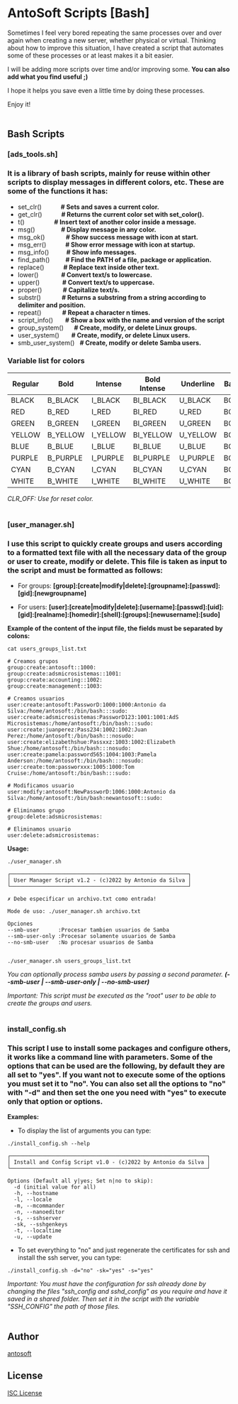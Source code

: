 # AntoSoft Scripts [Bash]
Sometimes I feel very bored repeating the same processes over and over again when creating a new server, whether physical or virtual. Thinking about how to improve this situation, I have created a script that automates some of these processes or at least makes it a bit easier.

I will be adding more scripts over time and/or improving some. **You can also add what you find useful ;)**

I hope it helps you save even a little time by doing these processes.

Enjoy it!
<br><br>

## Bash Scripts

### **[ads_tools.sh]**

### It is a library of bash scripts, mainly for reuse within other scripts to display messages in different colors, etc. These are some of the functions it has:
- set_clr()           **# Sets and saves a current color.**
- get_clr()           **# Returns the current color set with set_color().**
- t()                 **# Insert text of another color inside a message.**
- msg()               **# Display message in any color.**
- msg_ok()            **# Show success message with icon at start.**
- msg_err()           **# Show error message with icon at startup.**
- msg_info()          **# Show info messages.**
- find_path()         **# Find the PATH of a file, package or application.**
- replace()           **# Replace text inside other text.**
- lower()             **# Convert text/s to lowercase.**
- upper()             **# Convert text/s to uppercase.**
- proper()            **# Capitalize text/s.**
- substr()            **# Returns a substring from a string according to delimiter and position.**
- repeat()            **# Repeat a character n times.**
- script_info()       **# Show a box with the name and version of the script**
- group_system()      **# Create, modify, or delete Linux groups.**
- user_system()       **# Create, modify, or delete Linux users.**
- smb_user_system()   **# Create, modify or delete Samba users.**

### Variable list for colors
| Regular |   Bold   | Intense  |Bold Intense | Underline | Background | Background Intense |
|---------|----------|----------|------------|-----------|------------|------------|
| BLACK   | B_BLACK  | I_BLACK  | BI_BLACK   | U_BLACK   | BG_BLACK   | BGI_BLACK  |
| RED     | B_RED    | I_RED    | BI_RED     | U_RED     | BG_RED     | BGI_RED    |
| GREEN   | B_GREEN  | I_GREEN  | BI_GREEN   | U_GREEN   | BG_GREEN   | BGI_GREEN  |
| YELLOW  | B_YELLOW | I_YELLOW | BI_YELLOW  | U_YELLOW  | BG_YELLOW  | BGI_YELLOW |
| BLUE    | B_BLUE   | I_BLUE   | BI_BLUE    | U_BLUE    | BG_BLUE    | BGI_BLUE   |
| PURPLE  | B_PURPLE | I_PURPLE | BI_PURPLE  | U_PURPLE  | BG_PURPLE  | BGI_PURPLE |
| CYAN    | B_CYAN   | I_CYAN   | BI_CYAN    | U_CYAN    | BG_CYAN    | BGI_CYAN   |
| WHITE   | B_WHITE  | I_WHITE  | BI_WHITE   | U_WHITE   | BG_WHITE   | BGI_WHITE  |

*CLR_OFF: Use for reset color.*
<br><br>


### **[user_manager.sh]**
### I use this script to quickly create groups and users according to a formatted text file with all the necessary data of the group or user to create, modify or delete. This file is taken as input to the script and must be formatted as follows:
- For groups:
  **[group]:[create|modify|delete]:[groupname]:[passwd]:[gid]:[newgroupname]**

- For users:
  **[user]:[create|modify|delete]:[username]:[passwd]:[uid]:[gid]:[realname]:[homedir]:[shell]:[groups]:[newusername]:[sudo]**

**Example of the content of the input file, the fields must be separated by colons:**
```
cat users_groups_list.txt

# Creamos grupos
group:create:antosoft::1000:
group:create:adsmicrosistemas::1001:
group:create:accounting::1002:
group:create:management::1003:

# Creamos usuarios
user:create:antosoft:PassworD:1000:1000:Antonio da Silva:/home/antosoft:/bin/bash:::sudo:
user:create:adsmicrosistemas:PassworD123:1001:1001:AdS Microsistemas:/home/antosoft:/bin/bash:::sudo:
user:create:juanperez:Pass234:1002:1002:Juan Perez:/home/antosoft:/bin/bash:::nosudo:
user:create:elizabethshue:Passxxz:1003:1002:Elizabeth Shue:/home/antosoft:/bin/bash:::nosudo:
user:create:pamela:password565:1004:1003:Pamela Anderson:/home/antosoft:/bin/bash:::nosudo:
user:create:tom:passworxxx:1005:1000:Tom Cruise:/home/antosoft:/bin/bash:::sudo:

# Modificamos usuario
user:modify:antosoft:NewPassworD:1006:1000:Antonio da Silva:/home/antosoft:/bin/bash:newantosoft::sudo:

# Eliminamos grupo
group:delete:adsmicrosistemas:

# Eliminamos usuario
user:delete:adsmicrosistemas:
```

**Usage:**
```
./user_manager.sh

┌────────────────────────────────────────────────────────┐
│ User Manager Script v1.2 - (c)2022 by Antonio da Silva │
└────────────────────────────────────────────────────────┘

✗ Debe especificar un archivo.txt como entrada!

Mode de uso: ./user_manager.sh archivo.txt

Opciones
--smb-user      :Procesar tambien usuarios de Samba
--smb-user-only :Procesar solamente usuarios de Samba
--no-smb-user   :No procesar usuarios de Samba


./user_manager.sh users_groups_list.txt

```
*You can optionally process samba users by passing a second parameter. **(--smb-user | --smb-user-only | --no-smb-user)***

*Important: This script must be executed as the "root" user to be able to create the groups and users.*
<br><br>


### **install_config.sh**
### This script I use to install some packages and configure others, it works like a command line with parameters. Some of the options that can be used are the following, by default they are all set to "yes". If you want not to execute some of the options you must set it to "no". You can also set all the options to "no" with "-d" and then set the one you need with "yes" to execute only that option or options.

**Examples:**
- To display the list of arguments you can type:
```
./install_config.sh --help

┌──────────────────────────────────────────────────────────────┐
│ Install and Config Script v1.0 - (c)2022 by Antonio da Silva │
└──────────────────────────────────────────────────────────────┘

Options (Default all y|yes; Set n|no to skip):
  -d (initial value for all)
  -h, --hostname
  -l, --locale
  -m, --mcommander
  -n, --nanoeditor
  -s, --sshserver
  -sk, --sshgenkeys
  -t, --localtime
  -u, --update

```
- To set everything to "no" and just regenerate the certificates for ssh and install the ssh server, you can type:

```
./install_config.sh -d="no" -sk="yes" -s="yes"

```
*Important: You must have the configuration for ssh already done by changing the files "ssh_config and sshd_config" as you require and have it saved in a shared folder. Then set it in the script with the variable "SSH_CONFIG" the path of those files.*
<br><br>


## Author
[antosoft](https://github.com/antosoft)

## License
[ISC License](https://github.com/antosoft/antosoft-scripts/raw/main/LICENSE)